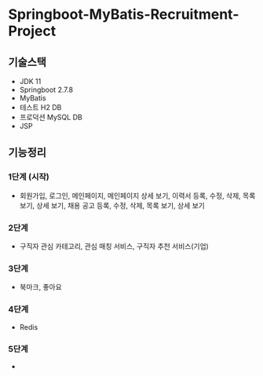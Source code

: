 # Springboot-MyBatis-Recruitment-Project

## 기술스택

- JDK 11
- Springboot 2.7.8
- MyBatis
- 테스트 H2 DB
- 프로덕션 MySQL DB
- JSP

## 기능정리

### 1단계 (시작)

- 회원가입, 로그인, 메인페이지, 메인페이지 상세 보기, 이력서 등록, 수정, 삭제, 목록 보기, 상세 보기, 채용 공고 등록, 수정, 삭제, 목록 보기, 상세 보기

### 2단계 

- 구직자 관심 카테고리, 관심 매칭 서비스, 구직자 추천 서비스(기업)

### 3단계

- 북마크, 좋아요

### 4단계

- Redis

### 5단계

- 

